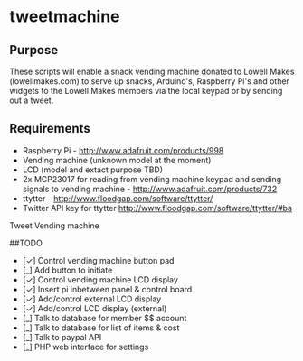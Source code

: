 tweetmachine
============

## Purpose
 These scripts will enable a snack vending machine donated to Lowell Makes (lowellmakes.com) to serve up snacks, Arduino's, Raspberry Pi's and other widgets to the Lowell Makes members via the local keypad or by sending out a tweet.
 
## Requirements
 - Raspberry Pi - http://www.adafruit.com/products/998
 - Vending machine (unknown model at the moment)
 - LCD (model and extact purpose TBD)
 - 2x MCP23017 for reading from vending machine keypad and sending signals to vending machine - http://www.adafruit.com/products/732
 - ttytter -  http://www.floodgap.com/software/ttytter/
 - Twitter API key for ttytter http://www.floodgap.com/software/ttytter/#ba

Tweet Vending machine

##TODO

 - [✓] Control vending machine button pad
 - [_] Add button to initiate 
 - [✓] Control vending machine LCD display
 - [✓] Insert pi inbetween panel & control board
 - [✓] Add/control external LCD display
 - [✓] Add/control LCD display (external)
 - [_] Talk to database for member $$ account
 - [_] Talk to database for list of items & cost
 - [_] Talk to paypal API
 - [_] PHP web interface for settings

